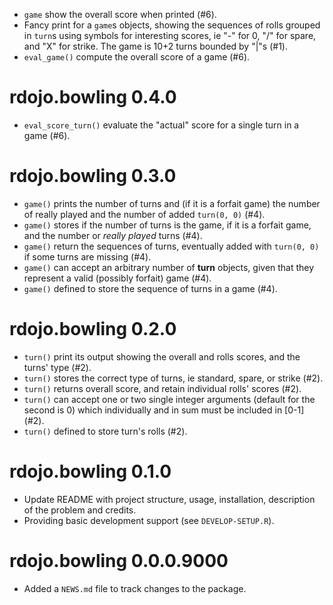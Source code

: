 * `game` show the overall score when printed (#6).
* Fancy print for a `game`s objects, showing the sequences of rolls
  grouped in `turn`s using symbols for interesting scores, ie "-" for 0,
  "/" for spare, and "X" for strike. The game is 10+2 turns bounded by
  "|"s (#1).
* `eval_game()` compute the overall score of a game (#6).

# rdojo.bowling 0.4.0

* `eval_score_turn()` evaluate the "actual" score for a single turn in
  a game (#6).

# rdojo.bowling 0.3.0

* `game()` prints the number of turns and (if it is a forfait game) the
  number of really played and the number of added `turn(0, 0)` (#4).
* `game()` stores if the number of turns is the game, if it is a
  forfait game, and the number or _really played_ turns (#4).
* `game()` return the sequences of turns, eventually added with 
  `turn(0, 0)` if some turns are missing (#4).
* `game()` can accept an arbitrary number of **turn** objects, given
  that they represent a valid (possibly forfait) game (#4).
* `game()` defined to store the sequence of turns in a game (#4).

# rdojo.bowling 0.2.0

* `turn()` print its output showing the overall and rolls scores, and
  the turns' type (#2).
* `turn()` stores the correct type of turns, ie standard, spare, or
  strike (#2).
* `turn()` returns overall score, and retain individual rolls' scores
   (#2).
* `turn()` can accept one or two single integer arguments (default for
  the second is 0) which individually and in sum must be included in
  [0-1] (#2).
* `turn()` defined to store turn's rolls (#2).

# rdojo.bowling 0.1.0

* Update README with project structure, usage, installation, description
  of the problem and credits.
* Providing basic development support (see `DEVELOP-SETUP.R`).

# rdojo.bowling 0.0.0.9000

* Added a `NEWS.md` file to track changes to the package.
